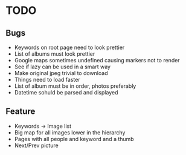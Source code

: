 # TODO

## Bugs
* Keywords on root page need to look prettier
* List of albums must look prettier
* Google maps sometimes undefined causing markers not to render
* See if lazy can be used in a smart way
* Make original jpeg trivial to download
* Things need to load faster
* List of album must be in order, photos preferably
* Datetime sohuld be parsed and displayed

## Feature
* Keywords -> Image list
* Big map for all images lower in the hierarchy
* Pages with all people and keyword and a thumb
* Next/Prev picture
